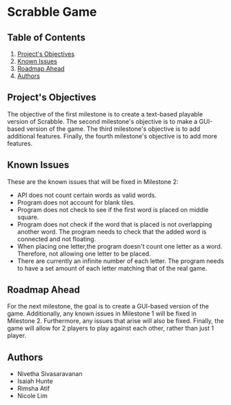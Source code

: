 # Scrabble Game

## Table of Contents

1. [Project's Objectives](#Project's-Objectives)
2. [Known Issues](#Known-Issues)
3. [Roadmap Ahead](#Roadmap-Ahead)
4. [Authors](#Authors)

<!-- Project's Objectives -->
## Project's Objectives

The objective of the first milestone is to create a text-based playable version of Scrabble. The
second milestone's objective is to make a GUI-based version of the game. The third milestone's
objective is to add additional features. Finally, the fourth milestone's objective is to add more
features.


<!-- Known Issues -->
## Known Issues
These are the known issues that will be fixed in Milestone 2:
* API does not count certain words as valid words.
* Program does not account for blank tiles.
* Program does not check to see if the first word is placed on middle square.
* Program does not check if the word that is placed is not overlapping another word. The program needs to check that the added word is connected and not floating.
* When placing one letter,the program doesn't count one letter as a word. Therefore, not allowing one letter to be placed. 
* There are currently an infinite number of each letter. The program needs to have a set amount of each letter matching that of the real game. 

<!-- Roadmap Ahead -->
## Roadmap Ahead
For the next milestone, the goal is to create a GUI-based version of the game.
Additionally, any known issues in Milestone 1 will be fixed in Milestone 2. Furthermore, any
issues that arise will also be fixed. Finally, the game will allow for 2 players to play against each other,
rather than just 1 player. 

<!-- Authors -->
## Authors
* Nivetha Sivasaravanan
* Isaiah Hunte
* Rimsha Atif
* Nicole Lim
